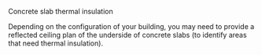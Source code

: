 <span class="transform-to-uppercase">Concrete slab thermal insulation</span>

Depending on the configuration of your building, you may need to provide a reflected ceiling plan of the underside of concrete slabs (to identify areas that need thermal insulation).